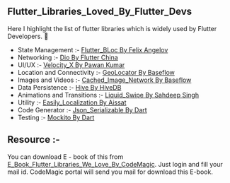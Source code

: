 ## Flutter_Libraries_Loved_By_Flutter_Devs

Here I highlight the list of flutter libraries which is widely used by Flutter Developers. :slightly_smiling_face:

 + State Management :- [Flutter_BLoc By Felix Angelov](https://pub.dev/packages/flutter_bloc)
 + Networking :- [Dio By Flutter China](https://pub.dev/packages/dio)
 + UI/UX :- [Velocity_X By Pawan Kumar](https://pub.dev/packages?q=velocity_x)
 + Location and Connectivity :- [GeoLocator By Baseflow](https://pub.dev/packages/geolocator)
 + Images and Videos :- [Cached_Image_Network By Baseflow](https://pub.dev/packages/cached_network_image)
 + Data Persistence :- [Hive By HiveDB](https://pub.dev/packages/hive)
 + Animations and Transitions :- [Liquid_Swipe By Sahdeep Singh](https://pub.dev/packages/liquid_swipe)
 + Utility :- [Easily_Localization By Aissat](https://pub.dev/packages/ez_localization)
 + Code Generator :- [Json_Serializable By Dart](https://pub.dev/packages/json_serializable)
 + Testing :- [Mockito By Dart](https://pub.dev/packages/mockito)

## Resource :-

You can download E - book of this from [E_Book_Flutter_Libraries_We_Love_By_CodeMagic](https://blog.codemagic.io/flutter-libraries-ebook-by-codemagic/). Just login and fill your mail id. CodeMagic portal will send you mail for download this E-book.
